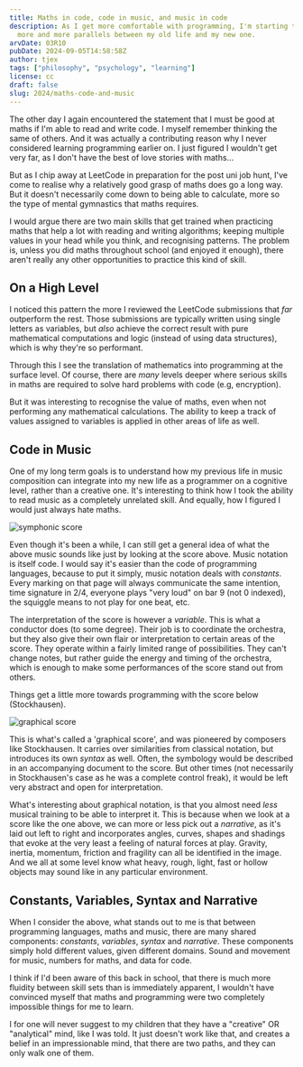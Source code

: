 ```yaml
---
title: Maths in code, code in music, and music in code
description: As I get more comfortable with programming, I'm starting to see
  more and more parallels between my old life and my new one.
arvDate: 03R10
pubDate: 2024-09-05T14:58:58Z
author: tjex
tags: ["philosophy", "psychology", "learning"]
license: cc
draft: false
slug: 2024/maths-code-and-music
---
```


The other day I again encountered the statement that I must be good at maths if
I'm able to read and write code. I myself remember thinking the same of
others. And it was actually a contributing reason why I never considered
learning programming earlier on. I just figured I wouldn't get very far, as
I don't have the best of love stories with maths...

But as I chip away at LeetCode in preparation for the post uni job hunt, I've
come to realise why a relatively good grasp of maths does go a long way. But it
doesn't necessarily come down to being able to calculate, more so the type of
mental gymnastics that maths requires.

I would argue there are two main skills that get trained when practicing maths
that help a lot with reading and writing algorithms; keeping multiple values in
your head while you think, and recognising patterns. The problem is, unless you
did maths throughout school (and enjoyed it enough), there aren't really any
other opportunities to practice this kind of skill.

## On a High Level

I noticed this pattern the more I reviewed the LeetCode submissions that _far_
outperform the rest. Those submissions are typically written using single
letters as variables, but _also_ achieve the correct result with pure
mathematical computations and logic (instead of using data structures), which is
why they're so performant.

Through this I see the translation of mathematics into programming at the
surface level. Of course, there are _many_ levels deeper where serious skills in
maths are required to solve hard problems with code (e.g, encryption).

But it was interesting to recognise the value of maths, even when not performing
any mathematical calculations. The ability to keep a track of values assigned to
variables is applied in other areas of life as well.

## Code in Music

One of my long term goals is to understand how my previous life in music
composition can integrate into my new life as a programmer on a cognitive level,
rather than a creative one. It's interesting to think how I took the ability to
read music as a completely unrelated skill. And equally, how I figured I would
just always hate maths.

![symphonic score](/img/2024/symphonic-score.png)

Even though it's been a while, I can still get a general idea of what the above
music sounds like just by looking at the score above. Music notation is itself
code. I would say it's easier than the code of programming languages, because to
put it simply, music notation deals with _constants_. Every marking on that page
will always communicate the same intention, time signature in 2/4, everyone
plays "very loud" on bar 9 (not 0 indexed), the squiggle means to not play for
one beat, etc.

The interpretation of the score is however a _variable_. This is what
a conductor does (to some degree). Their job is to coordinate the orchestra, but
they also give their own flair or interpretation to certain areas of the
score. They operate within a fairly limited range of possibilities. They can't
change notes, but rather guide the energy and timing of the orchestra, which is
enough to make some performances of the score stand out from others.

Things get a little more towards programming with the score below (Stockhausen).

![graphical score](/img/2024/graphical-score.jpg)

This is what's called a 'graphical score', and was pioneered by composers like
Stockhausen. It carries over similarities from classical notation, but
introduces its own _syntax_ as well. Often, the symbology would be described in
an accompanying document to the score. But other times (not necessarily in
Stockhausen's case as he was a complete control freak), it would be left very
abstract and open for interpretation.

What's interesting about graphical notation, is that you almost need _less_
musical training to be able to interpret it. This is because when we look at
a score like the one above, we can more or less pick out a _narrative_, as it's
laid out left to right and incorporates angles, curves, shapes and shadings that
evoke at the very least a feeling of natural forces at play. Gravity, inertia,
momentum, friction and fragility can all be identified in the image. And we all
at some level know what heavy, rough, light, fast or hollow objects may sound
like in any particular environment.

## Constants, Variables, Syntax and Narrative

When I consider the above, what stands out to me is that between programming
languages, maths and music, there are many shared components: _constants_,
_variables_, _syntax_ and _narrative_. These components simply hold different
values, given different domains. Sound and movement for music, numbers for
maths, and data for code.

I think if I'd been aware of this back in school, that there is much more
fluidity between skill sets than is immediately apparent, I wouldn't have
convinced myself that maths and programming were two completely impossible
things for me to learn.

I for one will never suggest to my children that they have a "creative" OR
"analytical" mind, like I was told. It just doesn't work like that, and creates
a belief in an impressionable mind, that there are two paths, and they can only
walk one of them.
